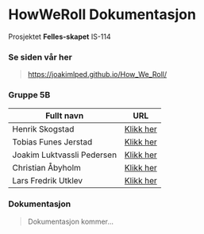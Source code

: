 # HowWeRoll Dokumentasjon
Prosjektet **Felles-skapet** IS-114

### Se siden vår her

> https://joakimlped.github.io/How_We_Roll/

### Gruppe 5B

| Fullt navn                | URL                                             | 
| ------------------------- | ----------------------------------------------- |
| Henrik Skogstad           | [Klikk her](https://github.com/Skogstad-beep)   |
| Tobias Funes Jerstad      | [Klikk her](https://github.com/ImToeb)          | 
| Joakim Luktvassli Pedersen| [Klikk her](https://github.com/joakimlped)      |   
| Christian Åbyholm         | [Klikk her](https://github.com/christianabyholm)| 
| Lars Fredrik Utklev       | [Klikk her](https://github.com/lasapasa)        |

### Dokumentasjon

> Dokumentasjon kommer...